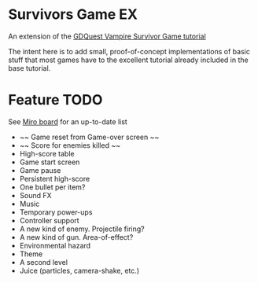 # Survivors Game EX
An extension of the [GDQuest Vampire Survivor Game tutorial](https://www.youtube.com/watch?v=GwCiGixlqiU)

The intent here is to add small, proof-of-concept implementations of basic stuff that most games
have to the excellent tutorial already included in the base tutorial.

# Feature TODO
See [Miro board](https://miro.com/app/board/uXjVKtMZqqE=/) for an up-to-date list

* ~~ Game reset from Game-over screen ~~
* ~~ Score for enemies killed ~~
* High-score table
* Game start screen
* Game pause
* Persistent high-score
* One bullet per item?
* Sound FX
* Music
* Temporary power-ups
* Controller support
* A new kind of enemy. Projectile firing?
* A new kind of gun. Area-of-effect?
* Environmental hazard
* Theme
* A second level
* Juice (particles, camera-shake, etc.)
